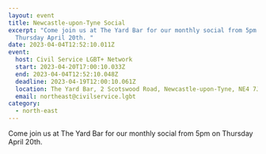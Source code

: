 ```yaml
---
layout: event
title: Newcastle-upon-Tyne Social
excerpt: "Come join us at The Yard Bar for our monthly social from 5pm on
  Thursday April 20th. "
date: 2023-04-04T12:52:10.011Z
event:
  host: Civil Service LGBT+ Network
  start: 2023-04-20T17:00:10.033Z
  end: 2023-04-04T12:52:10.048Z
  deadline: 2023-04-19T12:00:10.061Z
  location: The Yard Bar, 2 Scotswood Road, Newcastle-upon-Tyne, NE4 7JB (Gay Village)
  email: northeast@civilservice.lgbt
category:
  - north-east
---
```

Come join us at The Yard Bar for our monthly social from 5pm on Thursday April 20th.